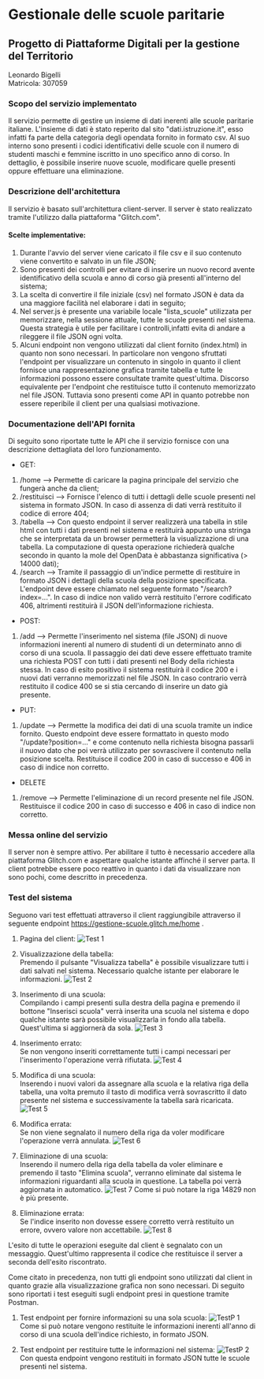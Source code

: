 # Gestionale delle scuole paritarie
## Progetto di Piattaforme Digitali per la gestione del Territorio

Leonardo Bigelli   
Matricola: 307059

### Scopo del servizio implementato

Il servizio permette di gestire un insieme di dati inerenti alle scuole paritarie italiane.
L'insieme di dati è stato reperito dal sito "dati.istruzione.it", esso infatti fa parte della categoria degli opendata fornito
in formato csv.
Al suo interno sono presenti i codici identificativi delle scuole con il numero di studenti maschi e femmine iscritto
in uno specifico anno di corso.
In dettaglio, è possibile inserire nuove scuole, modificare quelle presenti oppure effettuare una eliminazione.

### Descrizione dell'architettura

Il servizio è basato sull'architettura client-server. Il server è stato realizzato tramite l'utilizzo dalla piattaforma
"Glitch.com". 
#### Scelte implementative:
1. Durante l'avvio del server viene caricato il file csv e il suo contenuto viene convertito e salvato in un file JSON;
2. Sono presenti dei controlli per evitare di inserire un nuovo record avente identificativo della scuola e anno di corso
    già presenti all'interno del sistema;
3. La scelta di convertire il file iniziale (csv) nel formato JSON è data da una maggiore facilità nel elaborare i dati 
    in seguito;
4. Nel server.js è presente una variabile locale "lista_scuole" utilizzata per memorizzare, nella sessione attuale, tutte 
    le scuole presenti nel sistema. Questa strategia è utile per facilitare i controlli,infatti evita di andare a rileggere
    il file JSON ogni volta.
5. Alcuni endpoint non vengono utilizzati dal client fornito (index.html) in quanto non sono necessari. In particolare 
    non vengono sfruttati l'endpoint per visualizzare un contenuto in singolo in quanto il client fornisce una rappresentazione
    grafica tramite tabella e tutte le informazioni possono essere consultate tramite quest'ultima. Discorso equivalente per 
    l'endpoint che restituisce tutto il contenuto memorizzato nel file JSON. Tuttavia sono presenti come API in quanto potrebbe 
    non essere reperibile il client per una qualsiasi motivazione.

### Documentazione dell'API fornita 

Di seguito sono riportate tutte le API che il servizio fornisce con una descrizione dettagliata del loro funzionamento.
* GET:

 1. /home --> Permette di caricare la pagina principale del servizio che fungerà anche da client;
 2. /restituisci --> Fornisce l'elenco di tutti i dettagli delle scuole presenti nel sistema in formato JSON. 
   In caso di assenza di dati verrà restituito il codice di errore 404;
 3. /tabella --> Con questo endpoint il server realizzerà una tabella in stile html con tutti i dati presenti nel sistema 
   e restituirà appunto una stringa che se interpretata da un browser permetterà la visualizzazione di una tabella. 
   La computazione di questa operazione richiederà qualche secondo in quanto la mole del OpenData è abbastanza significativa
   (> 14000 dati);
 4. /search --> Tramite il passaggio di un'indice permette di restituire in formato JSON i dettagli della scuola della
   posizione specificata. L'endpoint deve essere chiamato nel seguente formato "/search?index=...". In caso di indice non valido
   verrà restituito l'errore codificato 406, altrimenti restituirà il JSON dell'informazione richiesta.
   
* POST:
 1. /add --> Permette l'inserimento nel sistema (file JSON) di nuove informazioni inerenti al numero di studenti di un 
    determinato anno di corso di una scuola. Il passaggio dei dati deve essere effettuato tramite una richiesta POST con tutti i
    dati presenti nel Body della richiesta stessa. In caso di esito positivo il sistema restituirà il codice 200 e i nuovi
    dati verranno memorizzati nel file JSON. In caso contrario verrà restituito il codice 400 se si stia cercando di 
    inserire un dato già presente.
    
* PUT:
 1. /update --> Permette la modifica dei dati di una scuola tramite un indice fornito. Questo endpoint deve essere formattato
    in questo modo "/update?position=..." e come contenuto nella richiesta bisogna passarli il nuovo dato che poi verrà
    utilizzato per sovrascivere il contenuto nella posizione scelta. Restituisce il codice 200 in caso di successo e 406 in caso 
    di indice non corretto.
    
* DELETE
 1. /remove --> Permette l'eliminazione di un record presente nel file JSON. Restituisce il codice 200 in caso di successo e 406 in caso 
    di indice non corretto.
    
### Messa online del servizio

Il server non è sempre attivo. Per abilitare il tutto è necessario accedere alla piattaforma Glitch.com e aspettare qualche
istante affinché il server parta. Il client potrebbe essere poco reattivo in quanto i dati da visualizzare non sono pochi, 
come descritto in precedenza.

### Test del sistema

Seguono vari test effettuati attraverso il client raggiungibile attraverso il seguente endpoint https://gestione-scuole.glitch.me/home .

1. Pagina del client:
  ![Test 1](https://cdn.glitch.global/86045b4a-8134-4865-a556-ddd433e034eb/home.png?v=1661173227978)
  
2. Visualizzazione della tabella:     
  Premendo il pulsante "Visualizza tabella" è possibile visualizzare tutti i dati salvati nel sistema. Necessario
  qualche istante per elaborare le informazioni.
  ![Test 2](https://cdn.glitch.global/86045b4a-8134-4865-a556-ddd433e034eb/Tabella.png?v=1661173281676)
  
3. Inserimento di una scuola:   
  Compilando i campi presenti sulla destra della pagina e premendo il bottone "Inserisci scuola" verrà
  inserita una scuola nel sistema e dopo qualche istante sarà possibile visualizzarla in fondo alla tabella.
  Quest'ultima si aggiornerà da sola.
  ![Test 3](https://cdn.glitch.global/86045b4a-8134-4865-a556-ddd433e034eb/Inserimento.png?v=1661173238399)
  
4. Inserimento errato:     
  Se non vengono inseriti correttamente tutti i campi necessari per l'inserimento l'operazione verrà
  rifiutata.
  ![Test 4](https://cdn.glitch.global/86045b4a-8134-4865-a556-ddd433e034eb/Inserimento_errato.png?v=1661173248853)
  
5. Modifica di una scuola:   
  Inserendo i nuovi valori da assegnare alla scuola e la relativa riga della tabella, una volta premuto il tasto di
  modifica verrà sovrascritto il dato presente nel sistema e successivamente la tabella sarà ricaricata.
  ![Test 5](https://cdn.glitch.global/86045b4a-8134-4865-a556-ddd433e034eb/Modifica.png?v=1661173259863)
  
6. Modifica errata:   
  Se non viene segnalato il numero della riga da voler modificare l'operazione verrà annulata.
  ![Test 6](https://cdn.glitch.global/86045b4a-8134-4865-a556-ddd433e034eb/Modifica_errata.png?v=1661173280495)
  
7. Eliminazione di una scuola:    
  Inserendo il numero della riga della tabella da voler eliminare e premendo il tasto "Elimina scuola",
  verranno eliminate dal sistema le informazioni riguardanti alla scuola in questione. La tabella poi
  verrà aggiornata in automatico.
  ![Test 7](https://cdn.glitch.global/86045b4a-8134-4865-a556-ddd433e034eb/Eliminazione.png?v=1661173215479)
  Come si può notare la riga 14829 non è più presente.
  
8. Eliminazione errata:   
  Se l'indice inserito non dovesse essere corretto verrà restituito un errore, ovvero valore non accettabile.
  ![Test 8](https://cdn.glitch.global/86045b4a-8134-4865-a556-ddd433e034eb/Eliminazione_errata.png?v=1661173224287)
  
  
L'esito di tutte le operazioni eseguite dal client è segnalato con un messaggio. Quest'ultimo rappresenta 
il codice che restituisce il server a seconda dell'esito riscontrato.

Come citato in precedenza, non tutti gli endpoint sono utilizzati dal client in quanto grazie alla 
visualizzazione grafica non sono necessari. Di seguito sono riportati i test eseguiti sugli endpoint 
presi in questione tramite Postman.

1. Test endpoint per fornire informazioni su una sola scuola:
  ![TestP 1](https://cdn.glitch.global/86045b4a-8134-4865-a556-ddd433e034eb/Postman_ricerca.png?v=1661176245236)
  Come si può notare vengono restituite le informazioni inerenti all'anno di corso di una scuola
  dell'indice richiesto, in formato JSON.
  
2. Test endpoint per restituire tutte le informazioni nel sistema:
  ![TestP 2](https://cdn.glitch.global/86045b4a-8134-4865-a556-ddd433e034eb/Postman_restituisci.png?v=1661176242980)
  Con questa endpoint vengono restituiti in formato JSON tutte le scuole presenti nel sistema.